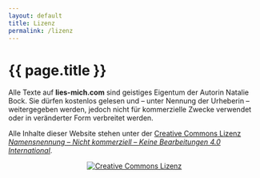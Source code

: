 ```yaml
---
layout: default
title: Lizenz
permalink: /lizenz
---
```


<h1>{{ page.title }}</h1>

<div class="story-content">
  <p>Alle Texte auf <strong>lies-mich.com</strong> sind geistiges Eigentum der Autorin Natalie Bock. Sie dürfen kostenlos gelesen und – unter Nennung der Urheberin – weitergegeben werden, jedoch nicht für kommerzielle Zwecke verwendet oder in veränderter Form verbreitet werden.</p>

  <p>Alle Inhalte dieser Website stehen unter der  
  <a href="https://creativecommons.org/licenses/by-nc-nd/4.0/deed.de" target="_blank" rel="noopener noreferrer">
  Creative Commons Lizenz <span style="font-style: italic;">Namensnennung – Nicht kommerziell – Keine Bearbeitungen 4.0 International</span></a>.</p>

  <div style="text-align: center; margin-top: 1em;">
    <a href="https://creativecommons.org/licenses/by-nc-nd/4.0/deed.de" target="_blank" rel="noopener noreferrer">
      <img src="https://i.creativecommons.org/l/by-nc-nd/4.0/88x31.png" alt="Creative Commons Lizenz" />
    </a>
  </div>
</div>
